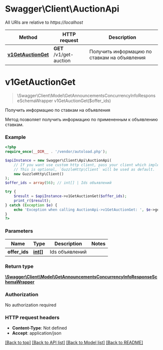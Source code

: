 # Swagger\Client\AuctionApi

All URIs are relative to *https://localhost*

Method | HTTP request | Description
------------- | ------------- | -------------
[**v1GetAuctionGet**](AuctionApi.md#v1GetAuctionGet) | **GET** /v1/get-auction | Получить информацию по ставкам на объявления


# **v1GetAuctionGet**
> \Swagger\Client\Model\GetAnnouncementsConcurrencyInfoResponseSchemaWrapper v1GetAuctionGet($offer_ids)

Получить информацию по ставкам на объявления

Метод позволяет получить информацию по примененным к объявлению ставкам.

### Example
```php
<?php
require_once(__DIR__ . '/vendor/autoload.php');

$apiInstance = new Swagger\Client\Api\AuctionApi(
    // If you want use custom http client, pass your client which implements `GuzzleHttp\ClientInterface`.
    // This is optional, `GuzzleHttp\Client` will be used as default.
    new GuzzleHttp\Client()
);
$offer_ids = array(56); // int[] | Ids объявлений

try {
    $result = $apiInstance->v1GetAuctionGet($offer_ids);
    print_r($result);
} catch (Exception $e) {
    echo 'Exception when calling AuctionApi->v1GetAuctionGet: ', $e->getMessage(), PHP_EOL;
}
?>
```

### Parameters

Name | Type | Description  | Notes
------------- | ------------- | ------------- | -------------
 **offer_ids** | [**int[]**](../Model/int.md)| Ids объявлений |

### Return type

[**\Swagger\Client\Model\GetAnnouncementsConcurrencyInfoResponseSchemaWrapper**](../Model/GetAnnouncementsConcurrencyInfoResponseSchemaWrapper.md)

### Authorization

No authorization required

### HTTP request headers

 - **Content-Type**: Not defined
 - **Accept**: application/json

[[Back to top]](#) [[Back to API list]](../../README.md#documentation-for-api-endpoints) [[Back to Model list]](../../README.md#documentation-for-models) [[Back to README]](../../README.md)

